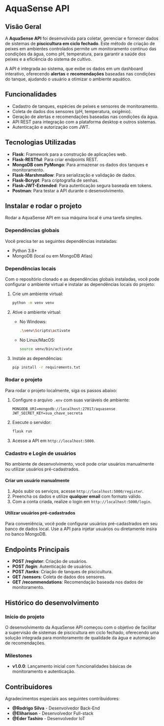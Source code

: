 # AquaSense API

## Visão Geral

A **AquaSense API** foi desenvolvida para coletar, gerenciar e fornecer dados de sistemas de **piscicultura em ciclo fechado**. Este método de criação de peixes em ambientes controlados permite um monitoramento contínuo das condições da água, como pH, temperatura, para garantir a saúde dos peixes e a eficiência do sistema de cultivo.

A API é integrada ao sistema, que exibe os dados em um dashboard interativo, oferecendo **alertas** e **recomendações** baseadas nas condições do tanque, ajudando o usuário a otimizar o ambiente aquático.

## Funcionalidades

- Cadastro de tanques, espécies de peixes e sensores de monitoramento.
- Coleta de dados dos sensores (pH, temperatura, oxigênio).
- Geração de alertas e recomendações baseadas nas condições da água.
- API REST para integração com a plataforma desktop e outros sistemas.
- Autenticação e autorização com JWT.

## Tecnologias Utilizadas

- **Flask**: Framework para a construção de aplicações web.
- **Flask-RESTful**: Para criar endpoints REST.
- **MongoDB com PyMongo**: Para armazenar os dados dos tanques e monitoramento.
- **Flask-Marshmallow**: Para serialização e validação de dados.
- **Flask-Bcrypt**: Para criptografia de senhas.
- **Flask-JWT-Extended**: Para autenticação segura baseada em tokens.
- **Postman**: Para testar a API durante o desenvolvimento.

## Instalar e rodar o projeto

Rodar a AquaSense API em sua máquina local é uma tarefa simples.

### Dependências globais

Você precisa ter as seguintes dependências instaladas:

- Python 3.8+
- MongoDB (local ou em MongoDB Atlas)

### Dependências locais

Com o repositório clonado e as dependências globais instaladas, você pode configurar o ambiente virtual e instalar as dependências locais do projeto:

1. Crie um ambiente virtual:

   ```bash
   python -m venv venv
   ```

2. Ative o ambiente virtual:

   - No Windows:
     ```bash
     .\venv\Scripts\activate
     ```
   - No Linux/MacOS:
     ```bash
     source venv/bin/activate
     ```

3. Instale as dependências:

   ```bash
   pip install -r requirements.txt
   ```

### Rodar o projeto

Para rodar o projeto localmente, siga os passos abaixo:

1. Configure o arquivo `.env` com suas variáveis de ambiente:

   ```env
   MONGODB_URI=mongodb://localhost:27017/aquasense
   JWT_SECRET_KEY=sua_chave_secreta
   ```

2. Execute o servidor:

   ```bash
   flask run
   ```

3. Acesse a API em `http://localhost:5000`.

### Cadastro e Login de usuários

No ambiente de desenvolvimento, você pode criar usuários manualmente ou utilizar usuários pré-cadastrados.

#### Criar um usuário manualmente

1. Após subir os serviços, acesse `http://localhost:5000/register`.
2. Preencha os dados e utilize **qualquer email** com formato válido.
3. Com a conta criada, realize o login em `http://localhost:5000/login`.

#### Utilizar usuários pré-cadastrados

Para conveniência, você pode configurar usuários pré-cadastrados em seu banco de dados local. Use a API para injetar usuários ou diretamente insira no banco MongoDB.

## Endpoints Principais

- **POST /register**: Criação de usuários.
- **POST /login**: Autenticação de usuários.
- **POST /tanks**: Criação de tanques de piscicultura.
- **GET /sensors**: Coleta de dados dos sensores.
- **GET /recommendations**: Recomendação baseada nos dados de monitoramento.

## Histórico do desenvolvimento

### Início do projeto

O desenvolvimento da AquaSense API começou com o objetivo de facilitar a supervisão de sistemas de piscicultura em ciclo fechado, oferecendo uma solução integrada para monitoramento de qualidade da água e automação de recomendações.

### Milestones

- **v1.0.0**: Lançamento inicial com funcionalidades básicas de monitoramento e autenticação.

## Contribuidores

Agradecimentos especiais aos seguintes contribuidores:

- **@Rodrigo Silva** - Desenvolvedor Back-End
- **@Eliharison** - Desenvolvedor Full-stack
- **@Eder Tashiro** - Desenvolvedor IoT